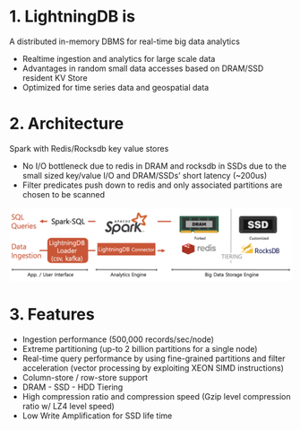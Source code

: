 # 1. LightningDB is

A distributed in-memory DBMS for real-time big data analytics

- Realtime ingestion and analytics for large scale data
- Advantages in random small data accesses based on DRAM/SSD resident KV Store
- Optimized for time series data and geospatial data

# 2. Architecture

Spark with Redis/Rocksdb key value stores 

- No I/O bottleneck due to redis in DRAM and rocksdb in SSDs due to the small sized key/value I/O and DRAM/SSDs’ short latency (~200us)
- Filter predicates push down to redis and only associated partitions are chosen to be scanned

![flashbase-architecture2](./images/lightningdb_architecture.png)

# 3. Features


- Ingestion performance (500,000 records/sec/node)
- Extreme partitioning (up-to 2 billion partitions for a single node)
- Real-time query performance by using fine-grained partitions and filter acceleration (vector processing by exploiting XEON SIMD instructions)
- Column-store / row-store support
- DRAM - SSD - HDD Tiering
- High  compression  ratio  and  compression  speed  (Gzip  level  compression ratio w/ LZ4 level speed)
- Low Write Amplification for SSD life time
